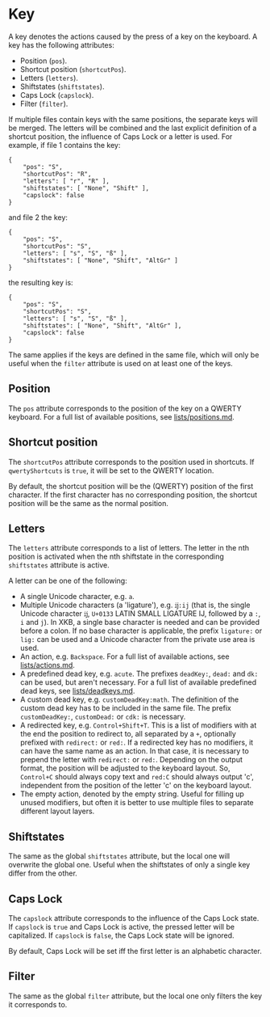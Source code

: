Key
===

A key denotes the actions caused by the press of a key on the keyboard. A key has the following attributes:

* Position (`pos`).
* Shortcut position (`shortcutPos`).
* Letters (`letters`).
* Shiftstates (`shiftstates`).
* Caps Lock (`capslock`).
* Filter (`filter`).

If multiple files contain keys with the same positions, the separate keys will be merged. The letters will be combined and the last explicit definition of a shortcut position, the influence of Caps Lock or a letter is used. For example, if file 1 contains the key:

    {
        "pos": "S",
        "shortcutPos": "R",
        "letters": [ "r", "R" ],
        "shiftstates": [ "None", "Shift" ],
        "capslock": false
    }

and file 2 the key:

    {
        "pos": "S",
        "shortcutPos": "S",
        "letters": [ "s", "S", "ß" ],
        "shiftstates": [ "None", "Shift", "AltGr" ]
    }

the resulting key is:

    {
        "pos": "S",
        "shortcutPos": "S",
        "letters": [ "s", "S", "ß" ],
        "shiftstates": [ "None", "Shift", "AltGr" ],
        "capslock": false
    }

The same applies if the keys are defined in the same file, which will only be useful when the `filter` attribute is used on at least one of the keys.

Position
--------

The `pos` attribute corresponds to the position of the key on a QWERTY keyboard.
For a full list of available positions, see [lists/positions.md](lists/positions.md).

Shortcut position
-----------------

The `shortcutPos` attribute corresponds to the position used in shortcuts. If `qwertyShortcuts` is `true`, it will be set to the QWERTY location.

By default, the shortcut position will be the (QWERTY) position of the first character. If the first character has no corresponding position, the shortcut position will be the same as the normal position.

Letters
-------

The `letters` attribute corresponds to a list of letters. The letter in the nth position is activated when the nth shiftstate in the corresponding `shiftstates` attribute is active.

A letter can be one of the following:

* A single Unicode character, e.g. `a`.
* Multiple Unicode characters (a 'ligature'), e.g. `ĳ:ij` (that is, the single Unicode character `ĳ`, `U+0133` LATIN SMALL LIGATURE IJ, followed by a `:`, `i` and `j`). In XKB, a single base character is needed and can be provided before a colon. If no base character is applicable, the prefix `ligature:` or `lig:` can be used and a Unicode character from the private use area is used.
* An action, e.g. `Backspace`. For a full list of available actions, see [lists/actions.md](lists/actions.md).
* A predefined dead key, e.g. `acute`. The prefixes `deadKey:`, `dead:` and `dk:` can be used, but aren't necessary. For a full list of available predefined dead keys, see [lists/deadkeys.md](lists/deadkeys.md).
* A custom dead key, e.g. `customDeadKey:math`. The definition of the custom dead key has to be included in the same file. The prefix `customDeadKey:`, `customDead:` or `cdk:` is necessary.
* A redirected key, e.g. `Control+Shift+T`. This is a list of modifiers with at the end the position to redirect to, all separated by a `+`, optionally prefixed with `redirect:` or `red:`. If a redirected key has no modifiers, it can have the same name as an action. In that case, it is necessary to prepend the letter with `redirect:` or `red:`. Depending on the output format, the position will be adjusted to the keyboard layout. So, `Control+C` should always copy text and `red:C` should always output 'c', independent from the position of the letter 'c' on the keyboard layout.
* The empty action, denoted by the empty string. Useful for filling up unused modifiers, but often it is better to use multiple files to separate different layout layers.

Shiftstates
-----------

The same as the global `shiftstates` attribute, but the local one will overwrite the global one. Useful when the shiftstates of only a single key differ from the other.

Caps Lock
---------

The `capslock` attribute corresponds to the influence of the Caps Lock state. If `capslock` is `true` and Caps Lock is active, the pressed letter will be capitalized. If `capslock` is `false`, the Caps Lock state will be ignored.

By default, Caps Lock will be set iff the first letter is an alphabetic character.

Filter
------

The same as the global `filter` attribute, but the local one only filters the key it corresponds to.
